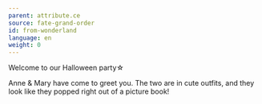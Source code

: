 ```yaml
---
parent: attribute.ce
source: fate-grand-order
id: from-wonderland
language: en
weight: 0
---
```


Welcome to our Halloween party☆

Anne & Mary have come to greet you.
The two are in cute outfits, and they look like they popped right out of a picture book!
